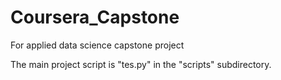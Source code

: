 # Coursera_Capstone
For applied data science capstone project

The main project script is "tes.py" in the "scripts" subdirectory.
